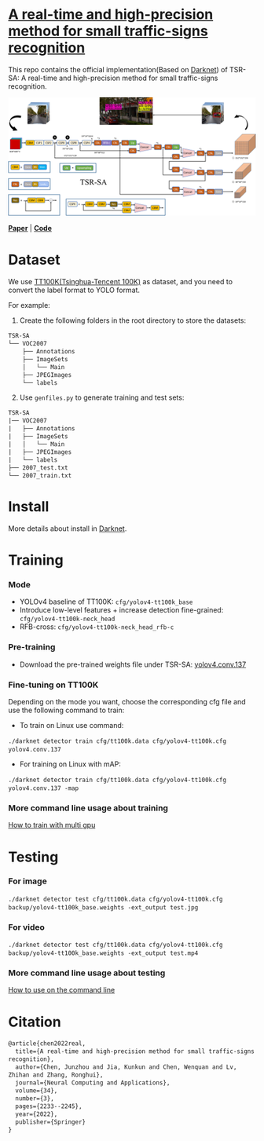 # [A real-time and high-precision method for small traffic-signs recognition](https://link.springer.com/article/10.1007/s00521-021-06526-1)
This repo contains the official implementation(Based on [Darknet](https://github.com/AlexeyAB/darknet)) of TSR-SA: A real-time and high-precision method for small traffic-signs recognition.

![TSR-SA](https://github.com/Kunkun-Jia/TSR-SA/blob/main/pics/TSR-SA.png)

[**Paper**](https://link.springer.com/article/10.1007/s00521-021-06526-1) | [**Code**](https://github.com/Kunkun-Jia/TSR-SA)
# Dataset
We use [TT100K(Tsinghua-Tencent 100K)](http://cg.cs.tsinghua.edu.cn/traffic-sign/) as dataset, and you need to convert the label format to YOLO format. 

For example:

1. Create the following folders in the root directory to store the datasets:
```
TSR-SA
└── VOC2007
    ├── Annotations
    ├── ImageSets
    │   └── Main
    ├── JPEGImages
    └── labels
```
2. Use `genfiles.py` to generate training and test sets:
```
TSR-SA
|── VOC2007
|   ├── Annotations
|   ├── ImageSets
|   │   └── Main
|   ├── JPEGImages
|   └── labels
├── 2007_test.txt
└── 2007_train.txt
```

# Install
More details about install in [Darknet](https://github.com/AlexeyAB/darknet#how-to-compile-on-linuxmacos-using-cmake).

# Training

### Mode
- YOLOv4 baseline of TT100K: `cfg/yolov4-tt100k_base`
- Introduce low-level features + increase detection fine-grained: `cfg/yolov4-tt100k-neck_head` 
- RFB-cross: `cfg/yolov4-tt100k-neck_head_rfb-c`

### Pre-training
- Download the pre-trained weights file under TSR-SA: [yolov4.conv.137](https://github.com/AlexeyAB/darknet/releases/download/darknet_yolo_v3_optimal/yolov4.conv.137)

### Fine-tuning on TT100K

Depending on the mode you want, choose the corresponding cfg file and use the following command to train:
- To train on Linux use command: 

`./darknet detector train cfg/tt100k.data cfg/yolov4-tt100k.cfg yolov4.conv.137`

- For training on Linux with mAP:

`./darknet detector train cfg/tt100k.data cfg/yolov4-tt100k.cfg yolov4.conv.137 -map`

### More command line usage about training
[How to train with multi gpu](https://github.com/AlexeyAB/darknet#how-to-train-with-multi-gpu)

# Testing
### For image 
`./darknet detector test cfg/tt100k.data cfg/yolov4-tt100k.cfg backup/yolov4-tt100k_base.weights -ext_output test.jpg`

### For video 

`./darknet detector test cfg/tt100k.data cfg/yolov4-tt100k.cfg backup/yolov4-tt100k_base.weights -ext_output test.mp4`

### More command line usage about testing
[How to use on the command line](https://github.com/AlexeyAB/darknet#how-to-use-on-the-command-line)

# Citation
```
@article{chen2022real,
  title={A real-time and high-precision method for small traffic-signs recognition},
  author={Chen, Junzhou and Jia, Kunkun and Chen, Wenquan and Lv, Zhihan and Zhang, Ronghui},
  journal={Neural Computing and Applications},
  volume={34},
  number={3},
  pages={2233--2245},
  year={2022},
  publisher={Springer}
}
```
